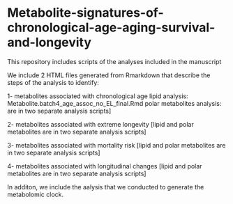 # Metabolite-signatures-of-chronological-age-aging-survival-and-longevity
This repository includes scripts of the analyses included in the manuscript

We include 2 HTML files generated from Rmarkdown that describe the steps of the analysis to identify:

1- metabolites associated with chronological age
           lipid analysis: Metabolite.batch4_age_assoc_no_EL_final.Rmd 
           polar metabolites analysis: are in two separate analysis scripts]

2- metabolites associated with extreme longevity [lipid and polar metabolites are in two separate analysis scripts]

3- metabolites associated with mortality risk [lipid and polar metabolites are in two separate analysis scripts]

4- metabolites associated with longitudinal changes  [lipid and polar metabolites are in two separate analysis scripts]


In additon, we include the aalysis that we conducted to generate the metabolomic clock.
